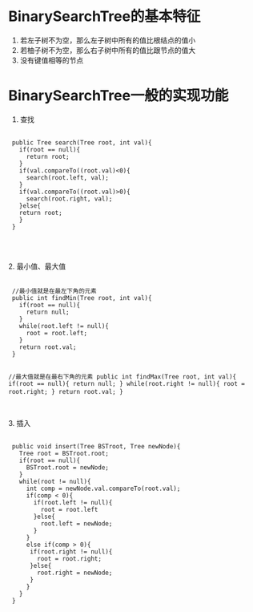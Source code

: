 # BinarySearchTree的基本特征
  1. 若左子树不为空，那么左子树中所有的值比根结点的值小
  2. 若柚子树不为空，那么右子树中所有的值比跟节点的值大
  3. 没有键值相等的节点
# BinarySearchTree一般的实现功能
 1. 查找
 <pre>
 <code>
 public Tree search(Tree root, int val){
   if(root == null){
     return root;
   }
   if(val.compareTo((root.val)<0){
     search(root.left, val);
   }
   if(val.compareTo((root.val)>0){
     search(root.right, val);
   }else{
   return root;
   }
 }
 </code>
 </pre>
 <br>
 2. 最小值、最大值
 <pre>
 <code>
 //最小值就是在最左下角的元素
 public int findMin(Tree root, int val){
   if(root == null){
     return null;
   }
   while(root.left != null){
     root = root.left;
   }
   return root.val;
 }
 
 //最大值就是在最右下角的元素
 public int findMax(Tree root, int val){
   if(root == null){
    return null;
   } 
   while(root.right != null){
     root = root.right;
   }
   return root.val;
 }
 </code>
 </pre>
 <br>
 3. 插入
 <pre>
 <code>
 public void insert(Tree BSTroot, Tree newNode){
   Tree root = BSTroot.root;
   if(root == null){
     BSTroot.root = newNode;
   }
   while(root != null){
     int comp = newNode.val.compareTo(root.val);
     if(comp < 0){
       if(root.left != null){
         root = root.left
       }else{
         root.left = newNode;
       }
     }
     else if(comp > 0){
      if(root.right != null){
        root = root.right;
      }else{
        root.right = newNode;
      }
     }
   } 
 }
 </code>
 </pre>
 
 
 
 
 
 
 
